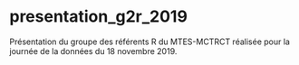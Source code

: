 # presentation_g2r_2019

Présentation du groupe des référents R du MTES-MCTRCT réalisée pour la journée de la données du 18 novembre 2019.
